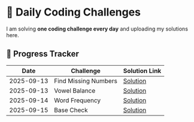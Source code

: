 # 🚀 Daily Coding Challenges

I am solving **one coding challenge every day** and uploading my solutions here.

## 📅 Progress Tracker

| Date       | Challenge            | Solution Link                   |
| ---------- | -------------------- | ------------------------------- |
| 2025-09-13 | Find Missing Numbers | [Solution](./missingNumbers.js) |
| 2025-09-13 | Vowel Balance        | [Solution](./vowelBalance.js)   |
| 2025-09-14 | Word Frequency       | [Solution](./wordFrequency.js)  |
| 2025-09-15 | Base Check           | [Solution](./baseCheck.js)      |
